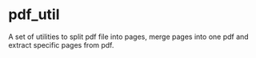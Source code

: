 # pdf_util
A set of utilities to split pdf file into pages, merge pages into one pdf and extract specific pages from pdf.
